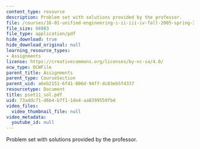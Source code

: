 ```yaml
---
content_type: resource
description: Problem set with solutions provided by the professor.
file: /courses/16-01-unified-engineering-i-ii-iii-iv-fall-2005-spring-2006/73addc71d6b4b7f11de4aa0399559fbd_pset11_sol.pdf
file_size: 66983
file_type: application/pdf
hide_download: true
hide_download_original: null
learning_resource_types:
- Assignments
license: https://creativecommons.org/licenses/by-nc-sa/4.0/
ocw_type: OCWFile
parent_title: Assignments
parent_type: CourseSection
parent_uid: a6eb2151-6f41-806d-94ff-dc83eb5f4337
resourcetype: Document
title: pset11_sol.pdf
uid: 73addc71-d6b4-b7f1-1de4-aa0399559fbd
video_files:
  video_thumbnail_file: null
video_metadata:
  youtube_id: null
---
```

Problem set with solutions provided by the professor.